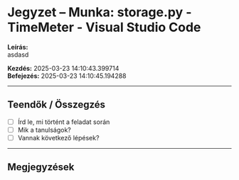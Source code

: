 # Jegyzet – Munka: storage.py - TimeMeter - Visual Studio Code

**Leírás:**  
asdasd

**Kezdés:** 2025-03-23 14:10:43.399714  
**Befejezés:** 2025-03-23 14:10:45.194288

---

## Teendők / Összegzés

- [ ] Írd le, mi történt a feladat során
- [ ] Mik a tanulságok?
- [ ] Vannak következő lépések?

---

## Megjegyzések

<!-- Ide jöhet bármilyen további jegyzet -->
